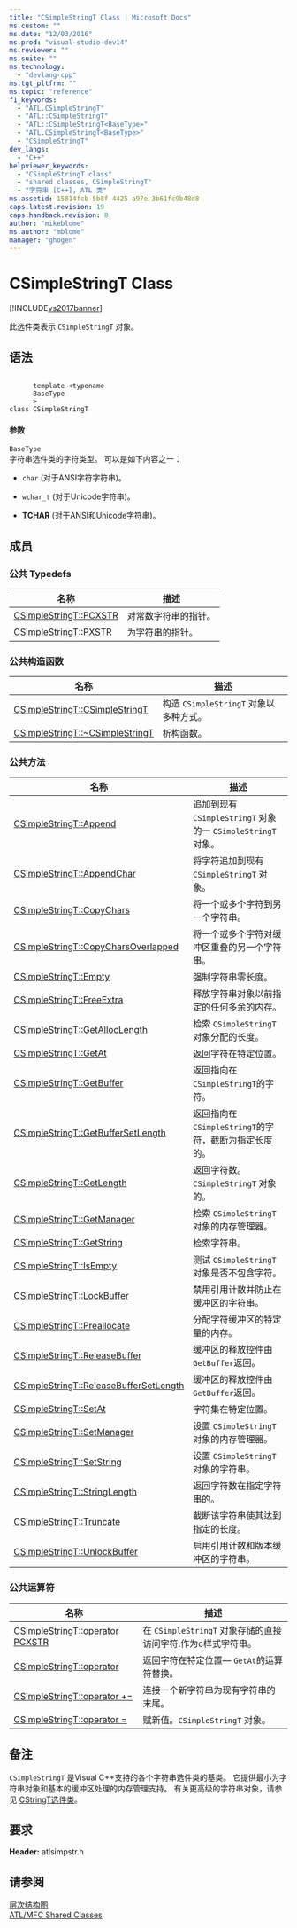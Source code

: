 ```yaml
---
title: "CSimpleStringT Class | Microsoft Docs"
ms.custom: ""
ms.date: "12/03/2016"
ms.prod: "visual-studio-dev14"
ms.reviewer: ""
ms.suite: ""
ms.technology: 
  - "devlang-cpp"
ms.tgt_pltfrm: ""
ms.topic: "reference"
f1_keywords: 
  - "ATL.CSimpleStringT"
  - "ATL::CSimpleStringT"
  - "ATL::CSimpleStringT<BaseType>"
  - "ATL.CSimpleStringT<BaseType>"
  - "CSimpleStringT"
dev_langs: 
  - "C++"
helpviewer_keywords: 
  - "CSimpleStringT class"
  - "shared classes, CSimpleStringT"
  - "字符串 [C++], ATL 类"
ms.assetid: 15814fcb-5b8f-4425-a97e-3b61fc9b48d8
caps.latest.revision: 19
caps.handback.revision: 8
author: "mikeblome"
ms.author: "mblome"
manager: "ghogen"
---
```

# CSimpleStringT Class
[!INCLUDE[vs2017banner](../../assembler/inline/includes/vs2017banner.md)]

此选件类表示 `CSimpleStringT` 对象。  
  
## 语法  
  
```  
  
      template <typename   
      BaseType  
      >  
class CSimpleStringT  
```  
  
#### 参数  
 `BaseType`  
 字符串选件类的字符类型。  可以是如下内容之一：  
  
-   `char` \(对于ANSI字符字符串\)。  
  
-   `wchar_t` \(对于Unicode字符串\)。  
  
-   **TCHAR** \(对于ANSI和Unicode字符串\)。  
  
## 成员  
  
### 公共 Typedefs  
  
|名称|描述|  
|--------|--------|  
|[CSimpleStringT::PCXSTR](../Topic/CSimpleStringT::PCXSTR.md)|对常数字符串的指针。|  
|[CSimpleStringT::PXSTR](../Topic/CSimpleStringT::PXSTR.md)|为字符串的指针。|  
  
### 公共构造函数  
  
|名称|描述|  
|--------|--------|  
|[CSimpleStringT::CSimpleStringT](../Topic/CSimpleStringT::CSimpleStringT.md)|构造 `CSimpleStringT` 对象以多种方式。|  
|[CSimpleStringT::~CSimpleStringT](../Topic/CSimpleStringT::~CSimpleStringT.md)|析构函数。|  
  
### 公共方法  
  
|名称|描述|  
|--------|--------|  
|[CSimpleStringT::Append](../Topic/CSimpleStringT::Append.md)|追加到现有 `CSimpleStringT` 对象的一 `CSimpleStringT` 对象。|  
|[CSimpleStringT::AppendChar](../Topic/CSimpleStringT::AppendChar.md)|将字符追加到现有 `CSimpleStringT` 对象。|  
|[CSimpleStringT::CopyChars](../Topic/CSimpleStringT::CopyChars.md)|将一个或多个字符到另一个字符串。|  
|[CSimpleStringT::CopyCharsOverlapped](../Topic/CSimpleStringT::CopyCharsOverlapped.md)|将一个或多个字符对缓冲区重叠的另一个字符串。|  
|[CSimpleStringT::Empty](../Topic/CSimpleStringT::Empty.md)|强制字符串零长度。|  
|[CSimpleStringT::FreeExtra](../Topic/CSimpleStringT::FreeExtra.md)|释放字符串对象以前指定的任何多余的内存。|  
|[CSimpleStringT::GetAllocLength](../Topic/CSimpleStringT::GetAllocLength.md)|检索 `CSimpleStringT` 对象分配的长度。|  
|[CSimpleStringT::GetAt](../Topic/CSimpleStringT::GetAt.md)|返回字符在特定位置。|  
|[CSimpleStringT::GetBuffer](../Topic/CSimpleStringT::GetBuffer.md)|返回指向在 `CSimpleStringT`的字符。|  
|[CSimpleStringT::GetBufferSetLength](../Topic/CSimpleStringT::GetBufferSetLength.md)|返回指向在 `CSimpleStringT`的字符，截断为指定长度的。|  
|[CSimpleStringT::GetLength](../Topic/CSimpleStringT::GetLength.md)|返回字符数。`CSimpleStringT` 对象的。|  
|[CSimpleStringT::GetManager](../Topic/CSimpleStringT::GetManager.md)|检索 `CSimpleStringT` 对象的内存管理器。|  
|[CSimpleStringT::GetString](../Topic/CSimpleStringT::GetString.md)|检索字符串。|  
|[CSimpleStringT::IsEmpty](../Topic/CSimpleStringT::IsEmpty.md)|测试 `CSimpleStringT` 对象是否不包含字符。|  
|[CSimpleStringT::LockBuffer](../Topic/CSimpleStringT::LockBuffer.md)|禁用引用计数并防止在缓冲区的字符串。|  
|[CSimpleStringT::Preallocate](../Topic/CSimpleStringT::Preallocate.md)|分配字符缓冲区的特定量的内存。|  
|[CSimpleStringT::ReleaseBuffer](../Topic/CSimpleStringT::ReleaseBuffer.md)|缓冲区的释放控件由 `GetBuffer`返回。|  
|[CSimpleStringT::ReleaseBufferSetLength](../Topic/CSimpleStringT::ReleaseBufferSetLength.md)|缓冲区的释放控件由 `GetBuffer`返回。|  
|[CSimpleStringT::SetAt](../Topic/CSimpleStringT::SetAt.md)|字符集在特定位置。|  
|[CSimpleStringT::SetManager](../Topic/CSimpleStringT::SetManager.md)|设置 `CSimpleStringT` 对象的内存管理器。|  
|[CSimpleStringT::SetString](../Topic/CSimpleStringT::SetString.md)|设置 `CSimpleStringT` 对象的字符串。|  
|[CSimpleStringT::StringLength](../Topic/CSimpleStringT::StringLength.md)|返回字符数在指定字符串的。|  
|[CSimpleStringT::Truncate](../Topic/CSimpleStringT::Truncate.md)|截断该字符串使其达到指定的长度。|  
|[CSimpleStringT::UnlockBuffer](../Topic/CSimpleStringT::UnlockBuffer.md)|启用引用计数和版本缓冲区的字符串。|  
  
### 公共运算符  
  
|名称|描述|  
|--------|--------|  
|[CSimpleStringT::operator PCXSTR](../Topic/CSimpleStringT::operator%20PCXSTR.md)|在 `CSimpleStringT` 对象存储的直接访问字符.作为c样式字符串。|  
|[CSimpleStringT::operator](../Topic/CSimpleStringT::operator.md)|返回字符在特定位置— `GetAt`的运算符替换。|  
|[CSimpleStringT::operator \+\=](../Topic/CSimpleStringT::operator%20+=.md)|连接一个新字符串为现有字符串的末尾。|  
|[CSimpleStringT::operator \=](../Topic/CSimpleStringT::operator%20=.md)|赋新值。`CSimpleStringT` 对象。|  
  
## 备注  
 `CSimpleStringT` 是Visual C\+\+支持的各个字符串选件类的基类。  它提供最小为字符串对象和基本的缓冲区处理的内存管理支持。  有关更高级的字符串对象，请参见 [CStringT选件类](../../atl-mfc-shared/reference/cstringt-class.md)。  
  
## 要求  
 **Header:** atlsimpstr.h  
  
## 请参阅  
 [层次结构图](../../mfc/hierarchy-chart.md)   
 [ATL\/MFC Shared Classes](../../atl-mfc-shared/atl-mfc-shared-classes.md)